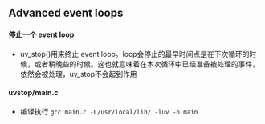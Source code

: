 ## Advanced event loops
#### 停止一个 event loop
 - uv_stop()用来终止 event loop。loop会停止的最早时间点是在下次循环的时候，或者稍晚些的时候。这也就意味着在本次循环中已经准备被处理的事件，依然会被处理，uv_stop不会起到作用

#### uvstop/main.c
 - 编译执行
    `gcc main.c -L/usr/local/lib/ -luv -o main`